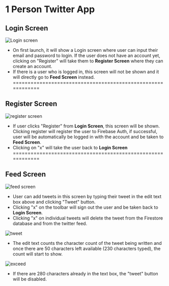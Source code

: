 # **1 Person Twitter App**

## **Login Screen**

![Login screen](https://user-images.githubusercontent.com/37413949/113508211-4a039280-9581-11eb-848d-098c302a188b.PNG)

- On first launch, it will show a Login screen where user can input their email and password to login. If the user does not have an account yet, clicking on "Register" will take them to **Register Screen** where they can create an account.
- If there is a user who is logged in, this screen will not be shown and it will directly go to **Feed Screen** instead.
============================================================

## **Register Screen**

![register screen](https://user-images.githubusercontent.com/37413949/113508213-4a9c2900-9581-11eb-8deb-3311e325ed75.PNG)

- If user clicks "Register" from **Login Screen**, this screen will be shown. Clicking register will register the user to Firebase Auth, if successful, user will be automatically be logged in with the account and be taken to **Feed Screen**.
- Clicking on "x" will take the user back to **Login Screen**
============================================================

## **Feed Screen**

![feed screen](https://user-images.githubusercontent.com/37413949/113508210-496afc00-9581-11eb-9ef8-8e7d14119347.PNG)

- User can add tweets in this screen by typing their tweet in the edit text box above and clicking "Tweet" button.
- Clicking "x" on the toolbar will sign out the user and be taken back to **Login Screen**.
- Clicking "x" on individual tweets will delete the tweet from the Firestore database and from the twitter feed.

![tweet](https://user-images.githubusercontent.com/37413949/113508393-59cfa680-9582-11eb-950b-bcd3482217f0.PNG)

- The edit text counts the character count of the tweet being written and once there are 50 characters left available (230 characters typed), the count will start to show.

![exceed](https://user-images.githubusercontent.com/37413949/113508540-2b9e9680-9583-11eb-8a4c-54b89b4e4b36.PNG)

- If there are 280 characters already in the text box, the "tweet" button will be disabled.
